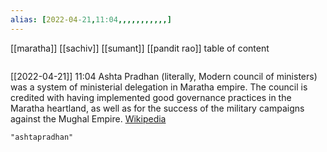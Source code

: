 ```yaml
---
alias: [2022-04-21,11:04,,,,,,,,,,,]
---
```

[[maratha]]
[[sachiv]]
[[sumant]]
[[pandit rao]]
table of content
```toc
```

[[2022-04-21]] 11:04
Ashta Pradhan (literally, Modern council of ministers) was a system of ministerial delegation in Maratha empire. The council is credited with having implemented good governance practices in the Maratha heartland, as well as for the success of the military campaigns against the Mughal Empire.
[Wikipedia](https://en.wikipedia.org/wiki/Ashta%20Pradhan)
```query
"ashtapradhan"
```